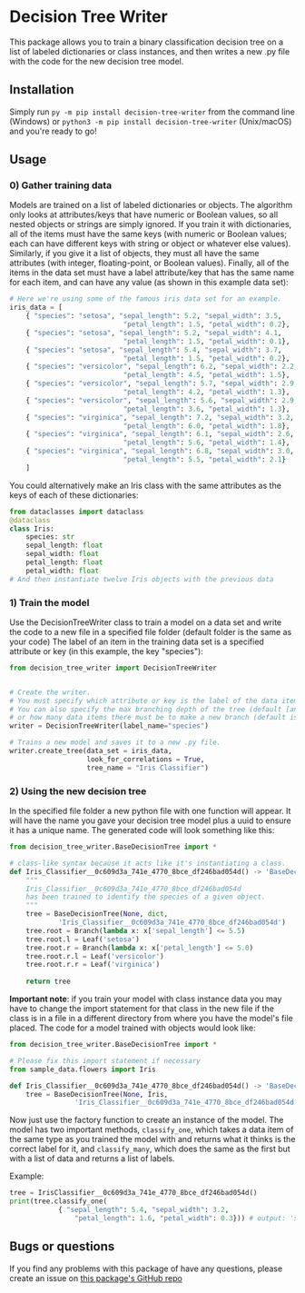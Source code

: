 # Decision Tree Writer

This package allows you to train a binary classification decision tree on a list of labeled dictionaries or class instances, and then writes a new .py file with the code for the new decision tree model.

## Installation
Simply run `py -m pip install decision-tree-writer` from the command line (Windows)
or `python3 -m pip install decision-tree-writer` (Unix/macOS) and you're ready to go!

## Usage
### 0) Gather training data
Models are trained on a list of labeled dictionaries or objects. The algorithm only looks at attributes/keys that have numeric or Boolean values, so all nested objects or strings are simply ignored. If you train it with dictionaries, all of the items must have the same keys (with numeric or Boolean values; each can have different keys with string or object or whatever else values). Similarly, if you give it a list of objects, they must all have the same attributes (with integer, floating-point, or Boolean values). Finally, all of the items in the data set must have a label attribute/key that has the same name for each item, and can have any value (as shown in this example data set):
```python
# Here we're using some of the famous iris data set for an example.
iris_data = [
    { "species": "setosa", "sepal_length": 5.2, "sepal_width": 3.5, 
                            "petal_length": 1.5, "petal_width": 0.2},
    { "species": "setosa", "sepal_length": 5.2, "sepal_width": 4.1, 
                            "petal_length": 1.5, "petal_width": 0.1},
    { "species": "setosa", "sepal_length": 5.4, "sepal_width": 3.7, 
                            "petal_length": 1.5, "petal_width": 0.2},
    { "species": "versicolor", "sepal_length": 6.2, "sepal_width": 2.2, 
                            "petal_length": 4.5, "petal_width": 1.5},
    { "species": "versicolor", "sepal_length": 5.7, "sepal_width": 2.9, 
                            "petal_length": 4.2, "petal_width": 1.3},
    { "species": "versicolor", "sepal_length": 5.6, "sepal_width": 2.9, 
                            "petal_length": 3.6, "petal_width": 1.3},
    { "species": "virginica", "sepal_length": 7.2, "sepal_width": 3.2, 
                            "petal_length": 6.0, "petal_width": 1.8},
    { "species": "virginica", "sepal_length": 6.1, "sepal_width": 2.6, 
                            "petal_length": 5.6, "petal_width": 1.4},
    { "species": "virginica", "sepal_length": 6.8, "sepal_width": 3.0, 
                            "petal_length": 5.5, "petal_width": 2.1}
    ]
```

You could alternatively make an Iris class with the same attributes as the keys of each of these dictionaries:
```python
from dataclasses import dataclass
@dataclass
class Iris:
    species: str
    sepal_length: float
    sepal_width: float
    petal_length: float
    petal_width: float
# And then instantiate twelve Iris objects with the previous data
```
### 1) Train the model
Use the DecisionTreeWriter class to train a model on a data set and write the code to a new file in a specified file folder (default folder is the same as your code) The label of an item in the training data set is a specified attribute or key (in this example, the key "species"):
```python
from decision_tree_writer import DecisionTreeWriter


# Create the writer. 
# You must specify which attribute or key is the label of the data items.
# You can also specify the max branching depth of the tree (default [and max] is 998)
# or how many data items there must be to make a new branch (default is 1).
writer = DecisionTreeWriter(label_name="species")

# Trains a new model and saves it to a new .py file.
writer.create_tree(data_set = iris_data, 
                   look_for_correlations = True, 
                   tree_name = "Iris Classifier")
```

### 2) Using the new decision tree
In the specified file folder a new python file with one function will appear. It will have the name you gave your decision tree model plus a uuid to ensure it has a unique name. The generated code will look something like this:
```python
from decision_tree_writer.BaseDecisionTree import *

# class-like syntax because it acts like it's instantiating a class.
def Iris_Classifier__0c609d3a_741e_4770_8bce_df246bad054d() -> 'BaseDecisionTree':
    """
    Iris_Classifier__0c609d3a_741e_4770_8bce_df246bad054d 
    has been trained to identify the species of a given object.
    """
    tree = BaseDecisionTree(None, dict,
            'Iris_Classifier__0c609d3a_741e_4770_8bce_df246bad054d')
    tree.root = Branch(lambda x: x['sepal_length'] <= 5.5)
    tree.root.l = Leaf('setosa')
    tree.root.r = Branch(lambda x: x['petal_length'] <= 5.0)
    tree.root.r.l = Leaf('versicolor')
    tree.root.r.r = Leaf('virginica')
    
    return tree
```

**Important note**: if you train your model with class instance data you may have to change the import statement for that class in the new file if the class is in a file in a different directory from where you have the model's file placed.
The code for a model trained with objects would look like: 
```python
from decision_tree_writer.BaseDecisionTree import *

# Please fix this import statement if necessary
from sample_data.flowers import Iris

def Iris_Classifier__0c609d3a_741e_4770_8bce_df246bad054d() -> 'BaseDecisionTree':
    tree = BaseDecisionTree(None, Iris, 
                'Iris_Classifier__0c609d3a_741e_4770_8bce_df246bad054d')
```

Now just use the factory function to create an instance of the model.
The model has two important methods, `classify_one`, which takes a data item of the same type as you trained the model with and returns what it thinks is the correct label for it, and `classify_many`, which does the same as the first but with a list of data and returns a list of labels.

Example:
```python
tree = IrisClassifier__0c609d3a_741e_4770_8bce_df246bad054d()
print(tree.classify_one(
            { "sepal_length": 5.4, "sepal_width": 3.2, 
                "petal_length": 1.6, "petal_width": 0.3})) # output: 'setosa'
```

## Bugs or questions
If you find any problems with this package of have any questions, please create an issue on [this package's GitHub repo](https://github.com/AndreBacic/DecisionTreeWriter/issues)
